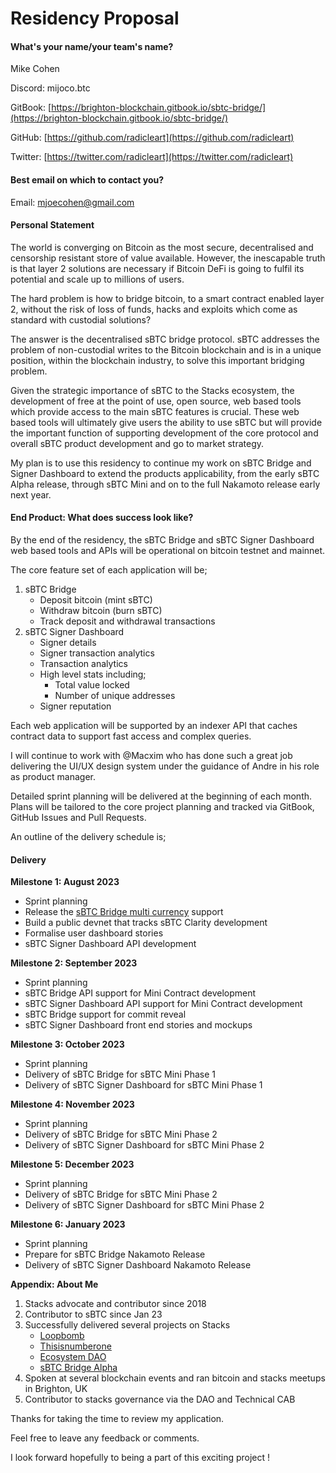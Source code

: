 # Residency Proposal

#### **What's your name/your team's name?**

Mike Cohen

Discord: mijoco.btc

GitBook: [https://brighton-blockchain.gitbook.io/sbtc-bridge/](https://brighton-blockchain.gitbook.io/sbtc-bridge/)

GitHub: [https://github.com/radicleart](https://github.com/radicleart)

Twitter: [https://twitter.com/radicleart](https://twitter.com/radicleart)

#### **Best email on which to contact you?**

Email: mjoecohen@gmail.com

#### **Personal Statement**

The world is converging on Bitcoin as the most secure, decentralised and censorship resistant store of value available. However, the inescapable truth is that layer 2 solutions are necessary if Bitcoin DeFi is going to fulfil its potential and scale up to millions of users.&#x20;

The hard problem is how to bridge bitcoin, to a smart contract enabled layer 2, without the risk of loss of funds, hacks and exploits which come as standard with custodial solutions?&#x20;

The answer is the decentralised sBTC bridge protocol. sBTC addresses the problem of non-custodial writes to the Bitcoin blockchain and is in a unique position, within the blockchain industry, to solve this important bridging problem.

Given the strategic importance of sBTC to the Stacks ecosystem, the development of free at the point of use, open source, web based tools which provide access to the main sBTC features is crucial. These web based tools will ultimately give users the ability to use sBTC but will provide the important function of supporting development of the core protocol and overall sBTC product development and go to market strategy.

My plan is to use this residency to continue my work on sBTC Bridge and Signer Dashboard to extend the products applicability, from the early sBTC Alpha release, through sBTC Mini and on to the full Nakamoto release early next year.

#### **End Product: What does success look like?**

By the end of the residency, the sBTC Bridge and sBTC Signer Dashboard web based tools and APIs will be operational on bitcoin testnet and mainnet.

The core feature set of each application will be;

1. sBTC Bridge
   * Deposit bitcoin (mint sBTC)
   * Withdraw bitcoin (burn sBTC)
   * Track deposit and withdrawal transactions&#x20;
2. sBTC Signer Dashboard
   * Signer details
   * Signer transaction analytics
   * Transaction analytics
   * High level stats including;
     * Total value locked
     * Number of unique addresses
   * Signer reputation

Each web application will be supported by an indexer API that caches contract data to support fast access and complex queries.&#x20;

I will continue to work with @Macxim who has done such a great job delivering the UI/UX design system under the guidance of Andre in his role as product manager.

Detailed sprint planning will be delivered at the beginning of each month. Plans will be tailored to the core project planning and tracked via GitBook, GitHub Issues and Pull Requests.&#x20;

An outline of the delivery schedule is; &#x20;

#### **Delivery**

**Milestone 1: August 2023**

* Sprint planning
* Release the [sBTC Bridge multi currency](https://brighton-blockchain.gitbook.io/sbtc-bridge/sbtc-bridge-plan/sbtc-bridge-user-stories/epic-currency-support) support
* Build a public devnet that tracks sBTC Clarity development&#x20;
* Formalise user dashboard stories
* sBTC Signer Dashboard API development

**Milestone 2: September 2023**

* Sprint planning
* sBTC Bridge API support for Mini Contract development
* sBTC Signer Dashboard API support for Mini Contract development
* sBTC Bridge support for commit reveal
* sBTC Signer Dashboard front end stories and mockups

**Milestone 3: October 2023**

* Sprint planning
* Delivery of sBTC Bridge for sBTC Mini Phase 1
* Delivery of sBTC Signer Dashboard for sBTC Mini Phase 1

**Milestone 4: November 2023**

* Sprint planning
* Delivery of sBTC Bridge for sBTC Mini Phase 2
* Delivery of sBTC Signer Dashboard for sBTC Mini Phase 2

**Milestone 5: December 2023**

* Sprint planning
* Delivery of sBTC Bridge for sBTC Mini Phase 2
* Delivery of sBTC Signer Dashboard for sBTC Mini Phase 2

**Milestone 6: January 2023**

* Sprint planning
* Prepare for sBTC Bridge Nakamoto Release
* Delivery of sBTC Signer Dashboard Nakamoto Release

**Appendix: About Me**

1. Stacks advocate and contributor since 2018
2. Contributor to sBTC since Jan 23
3. Successfully delivered several projects on Stacks
   * [Loopbomb](https://loopbomb.io)
   * [Thisisnumberone](https://thisisnumberone.com)
   * [Ecosystem DAO](https://stx.eco)
   * [sBTC Bridge Alpha](https://bridge.stx.eco)
4. Spoken at several blockchain events and ran bitcoin and stacks meetups in Brighton, UK
5. Contributor to stacks governance via the DAO and Technical CAB

Thanks for taking the time to review my application.&#x20;

Feel free to leave any feedback or comments.&#x20;

I look forward hopefully to being a part of this exciting project !
